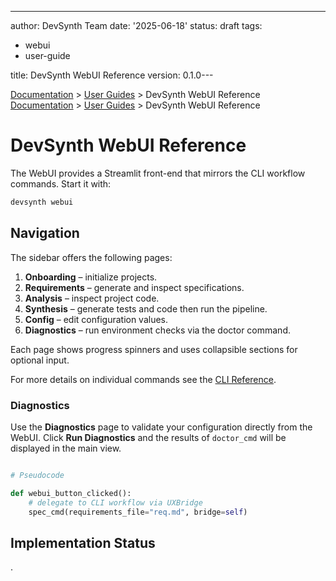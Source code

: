 ---
author: DevSynth Team
date: '2025-06-18'
status: draft
tags:

- webui
- user-guide

title: DevSynth WebUI Reference
version: 0.1.0---

<div class="breadcrumbs">
<a href="../index.md">Documentation</a> &gt; <a href="index.md">User Guides</a> &gt; DevSynth WebUI Reference
</div>

<div class="breadcrumbs">
<a href="../index.md">Documentation</a> &gt; <a href="index.md">User Guides</a> &gt; DevSynth WebUI Reference
</div>

# DevSynth WebUI Reference

The WebUI provides a Streamlit front-end that mirrors the CLI workflow commands. Start it with:

```bash
devsynth webui
```

## Navigation

The sidebar offers the following pages:

1. **Onboarding** – initialize projects.
2. **Requirements** – generate and inspect specifications.
3. **Analysis** – inspect project code.
4. **Synthesis** – generate tests and code then run the pipeline.
5. **Config** – edit configuration values.
6. **Diagnostics** – run environment checks via the doctor command.


Each page shows progress spinners and uses collapsible sections for optional input.

For more details on individual commands see the [CLI Reference](cli_reference.md).

### Diagnostics

Use the **Diagnostics** page to validate your configuration directly from the WebUI.
Click **Run Diagnostics** and the results of `doctor_cmd` will be displayed in the main view.

```python

# Pseudocode

def webui_button_clicked():
    # delegate to CLI workflow via UXBridge
    spec_cmd(requirements_file="req.md", bridge=self)
```
## Implementation Status

.
